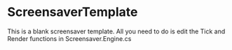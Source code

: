 # ScreensaverTemplate
This is a blank screensaver template.
All you need to do is edit the Tick and Render 
functions in Screensaver.Engine.cs
